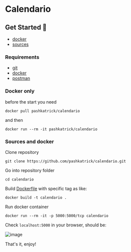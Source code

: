 # Calendario

## Get Started 🚀

 - [docker](#docker-only)
 - [sources](#sources-and-docker)

### Requirements

 - [git](https://git-scm.com/downloads)
 - [docker](https://docs.docker.com/get-docker/)
 - [postman](https://www.postman.com/downloads/)


### Docker only

before the start you need 
```
docker pull pashkatrick/calendario
```
and then 
```
docker run --rm -it pashkatrick/calendario
```

### Sources and docker

Clone  repository
```
git clone https://github.com/pashkatrick/calendario.git
```

Go into repository folder
```
cd calendario
```

Build [Dockerfile](/Dockerfile) with specific tag as like:
```
docker build -t calendario .
```

Run docker container
```
docker run --rm -it -p 5000:5000/tcp calendario
```

Check ```localhost:5000``` in your browser, should be:   

![image](https://user-images.githubusercontent.com/8003175/153649879-993e1f36-366c-47ac-a052-c47417d7f915.png)

That's it, enjoy!
